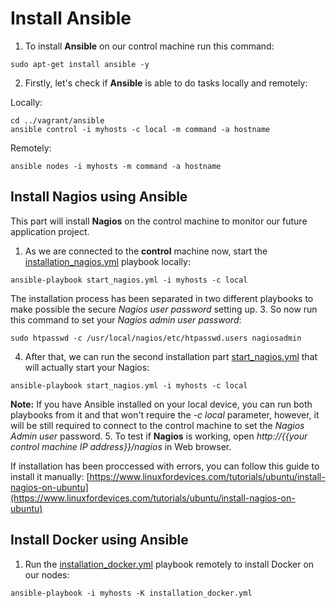 # Install Ansible #
1. To install **Ansible** on our control machine run this command:
```
sudo apt-get install ansible -y
```
2. Firstly, let's check if **Ansible** is able to do tasks locally and remotely:

Locally:
```
cd ../vagrant/ansible
ansible control -i myhosts -c local -m command -a hostname
```
Remotely:
```
ansible nodes -i myhosts -m command -a hostname
```
## Install Nagios using Ansible ##
This part will install **Nagios** on the control machine to monitor our future application project.
1. As we are connected to the **control** machine now, start the [installation_nagios.yml](installation_nagios.yml) playbook locally:
```
ansible-playbook start_nagios.yml -i myhosts -c local
```
The installation process has been separated in two different playbooks to make possible the secure *Nagios user password* setting up. 
3. So now run this command to set your *Nagios admin user password*:
```
sudo htpasswd -c /usr/local/nagios/etc/htpasswd.users nagiosadmin
```
4. After that, we can run the second installation part [start_nagios.yml](installation_nagios.yml) that will actually start your Nagios:
```
ansible-playbook start_nagios.yml -i myhosts -c local
```
**Note:** If you have Ansible installed on your local device, you can run both playbooks from it and that won't require the *-c local* parameter, however, it will be still required to connect to the control machine to set the *Nagios Admin user* password.
5. To test if **Nagios** is working, open *http://{{your control machine IP address}}/nagios* in Web browser.

If installation has been proccessed with errors, you can follow this guide to install it manually:
[https://www.linuxfordevices.com/tutorials/ubuntu/install-nagios-on-ubuntu](https://www.linuxfordevices.com/tutorials/ubuntu/install-nagios-on-ubuntu)

## Install Docker using Ansible ##
1. Run the [installation_docker.yml](installation_docker.yml) playbook remotely to install Docker on our nodes:
```
ansible-playbook -i myhosts -K installation_docker.yml
```
